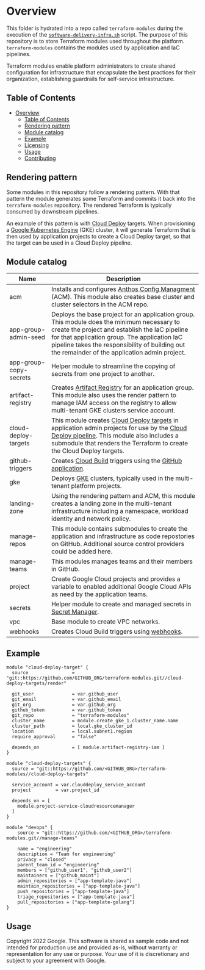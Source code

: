 # Overview

This folder is hydrated into a repo called `terraform-modules` during the execution of the [`software-delivery-infra.sh`][software-delivery-infra] script. The purpose of this repository is to store Terraform  modules used throughout the platform. `terraform-modules` contains the modules used by application and IaC pipelines.

Terraform modules enable platform administrators to create shared configuration for infrastructure that encapsulate the best practices for their organization, establishing guardrails for self-service infrastructure.

## Table of Contents

- [Overview](#overview)
  - [Table of Contents](#table-of-contents)
  - [Rendering pattern](#rendering-pattern)
  - [Module catalog](#module-catalog)
  - [Example](#example)
  - [Licensing](#licensing)
  - [Usage](#usage)
  - [Contributing](#contributing)

## Rendering pattern

Some modules in this repository follow a rendering pattern. With that pattern
the module generates some Terraform and commits it back into the
`terraform-modules` repository. The rendered Terraform is typically consumed
by downstream pipelines.

An example of this pattern is with [Cloud Deploy][cloud-deploy] targets. When
provisioning a [Google Kubernetes Engine][gke] (GKE) cluster, it will generate
Terraform that is then used by application projects to create a Cloud Deploy
target, so that the target can be used in a Cloud Deploy pipeline.

## Module catalog

| Name                   | Description
| ---------------------- | --------------
| acm                    | Installs and configures [Anthos Config Managment][acm] (ACM). This module also creates base cluster and cluster selectors in the ACM repo.
| app-group-admin-seed   | Deploys the base project for an application group. This module does the minimum necessary to create the project and establish the IaC pipeline for that application group. The application IaC pipeline takes the responsibility of building out the remainder of the application admin project.
| app-group-copy-secrets | Helper module to streamline the copying of secrets from one project to another.
| artifact-registry      | Creates [Artifact Registry][artifact-registry] for an application group.  This module also uses the render pattern to manage IAM access on the registry to allow multi-tenant GKE clusters service account.
| cloud-deploy-targets   | This module creates [Cloud Deploy targets][cloud-deploy-target] in application admin projects for use by the [Cloud Deploy pipeline][cloud-deploy-pipeline]. This module also includes a submodule that renders the Terraform to create the Cloud Deploy targets.
| github-triggers        | Creates [Cloud Build][cloud-build] triggers using the [GitHub application][cloud-build-github].
| gke                    | Deploys [GKE][gke] clusters, typically used in the multi-tenant platform projects.
| landing-zone           | Using the rendering pattern and ACM, this module creates a landing zone in the multi-tenant infrastructure including a namespace, workload identity and network policy.
| manage-repos           | This module contains submodules to create the application and infrastructure as code repostories on GitHub. Additional source control providers could be added here.
| manage-teams           | This modules manages teams and their members in GitHub.
| project                | Create Google Cloud projects and provides a variable to enabled additional Google Cloud APIs as need by the application teams.
| secrets                | Helper module to create and managed secrets in [Secret Manager][secret-manager].
| vpc                    | Base module to create VPC networks.
| webhooks               | Creates Cloud Build triggers using [webhooks][cloud-build-webhook].

## Example

```hcl
module "cloud-deploy-target" {
  source                = "git::https://github.com/GITHUB_ORG/terraform-modules.git//cloud-deploy-targets/render"

  git_user              = var.github_user
  git_email             = var.github_email
  git_org               = var.github_org
  github_token          = var.github_token
  git_repo              = "terraform-modules"
  cluster_name          = module.create_gke_1.cluster_name.name
  cluster_path          = local.gke_cluster_id
  location              = local.subnet1.region
  require_approval      = "false"

  depends_on            = [ module.artifact-registry-iam ]
}
```

```hcl
module "cloud-deploy-targets" {
  source = "git::https://github.com/<GITHUB_ORG>/terraform-modules//cloud-deploy-targets"

  service_account = var.clouddeploy_service_account
  project         = var.project_id

  depends_on = [
    module.project-service-cloudresourcemanager
  ]
}
```

```hcl
module "devops" {
    source = "git::https://github.com/<GITHUB_ORG>/terraform-modules.git//manage-teams"

    name = "engineering"
    description = "Team for engineering"
    privacy = "closed"
    parent_team_id = "engineering"
    members = ["github_user1", "github_user2"]
    maintainers = ["github_maint"]
    admin_repositories = ["app-template-java"]
    maintain_repositories = ["app-template-java"]
    push_repositories = ["app-template-java"]
    triage_repositories = ["app-template-java"]
    pull_repositories = ["app-template-golang"]
}
```
## Usage

Copyright 2022 Google. This software is shared as sample code and not intended
for production use and provided as-is, without warranty or representation for
any use or purpose. Your use of it is discretionary and subject to your
agreement with Google.

<!-- LINKS: https://www.markdownguide.org/basic-syntax/#reference-style-links -->

[software-delivery-infra]: ../launch-scripts/software-delivery-infra.sh
[acm]: https://cloud.google.com/anthos/config-management
[artifact-registry]: https://cloud.google.com/artifact-registry
[cloud-deploy]: https://cloud.google.com/deploy
[cloud-deploy-target]: https://registry.terraform.io/providers/hashicorp/google/latest/docs/resources/clouddeploy_target
[cloud-deploy-pipeline]: https://registry.terraform.io/providers/hashicorp/google/latest/docs/resources/clouddeploy_delivery_pipeline
[cloud-build]: https://cloud.google.com/build/docs/overview
[cloud-build-github]: https://cloud.google.com/build/docs/automating-builds/github/connect-repo-github
[cloud-build-webhook]: https://cloud.google.com/build/docs/automate-builds-webhook-events
[gke]: https://cloud.google.com/kubernetes-engine
[secret-manager]: https://cloud.google.com/secret-manager